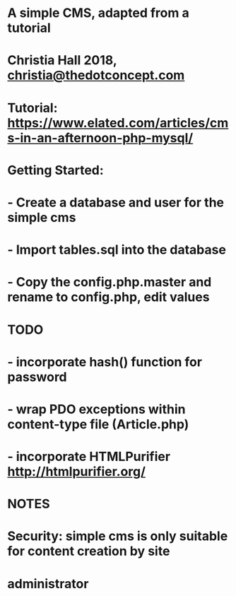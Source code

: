 # A simple CMS, adapted from a tutorial
# Christia Hall 2018, christia@thedotconcept.com

# Tutorial: https://www.elated.com/articles/cms-in-an-afternoon-php-mysql/

# Getting Started:
# - Create a database and user for the simple cms
# - Import tables.sql into the database
# - Copy the config.php.master and rename to config.php, edit values

# TODO
# - incorporate hash() function for password
# - wrap PDO exceptions within content-type file (Article.php)
# - incorporate HTMLPurifier http://htmlpurifier.org/

# NOTES
# Security: simple cms is only suitable for content creation by site
# administrator
